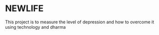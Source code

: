 # NEWLIFE
This project is to measure the level of depression and how to overcome it using technology and dharma
